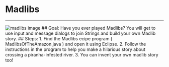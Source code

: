 
# Madlibs
  <hr/>
  <img alt="madlibs image" src="./images/madlibs.png"/>
## Goal:
   Have you ever played Madlibs? You will get to use input and message dialogs to join Strings and build your own Madlib story.
## Steps:
1. Find the Madlibs ecipe program ( MadlibsOfTheAmazon.java ) and open it using Eclipse.
2. Follow the instructions in the program to help you make a hilarious story about crossing a piranha-infested river.
3. You can invent your own madlib story too!
  
 

